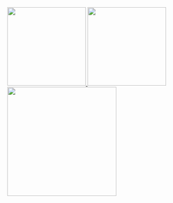 <div>
  <a href="https://github.com/ronaldofjc">
  <img height="180em" src="https://github-readme-stats.vercel.app/api?username=ronaldofjc&show_icons=true&include_all_commits=true&count_private=true"/>
  <img height="180em" src="https://github-readme-stats.vercel.app/api/top-langs/?username=ronaldofjc&layout=compact&langs_count=6"/>
  <img height="250em" src="https://github-readme-stats.vercel.app/api/wakatime?username=ronaldofjc&layout=compact&langs_count=6&v=2"/> 
</div>
  

 
